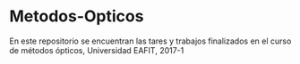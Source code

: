 # Metodos-Opticos
En este repositorio se encuentran las tares y trabajos finalizados en el curso de métodos ópticos, Universidad EAFIT, 2017-1
